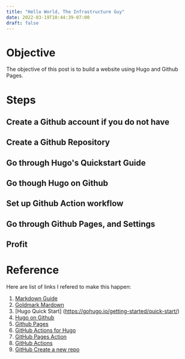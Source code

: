```yaml
---
title: "Hello World, The Infrastructure Guy"
date: 2022-03-19T10:44:39-07:00
draft: false
---
```


# Objective 

The objective of this post is to build a website using Hugo and Github Pages.

# Steps

## Create a Github account if you do not have

## Create a Github Repository 

## Go through Hugo's Quickstart Guide

## Go though Hugo on Github

## Set up Github Action workflow

## Go through Github Pages, and Settings

## Profit

# Reference

Here are list of links I refered to make this happen:

1. [Markdown Guide](https://www.markdownguide.org/)
2. [Goldmark Mardown](https://www.markdownguide.org/tools/hugo/)
3. [Hugo Quick Start] (https://gohugo.io/getting-started/quick-start/)
4. [Hugo on Github](https://gohugo.io/hosting-and-deployment/hosting-on-github/)
5. [Github Pages](https://docs.github.com/en/pages/getting-started-with-github-pages/about-github-pages#user--organization-pages)
6. [GitHub Actions for Hugo](https://github.com/marketplace/actions/hugo-setup)
7. [GitHub Pages Action](https://github.com/marketplace/actions/github-pages-action)
8. [GitHub Actions](https://docs.github.com/en/actions)
9. [GitHub Create a new repo](https://docs.github.com/en/repositories/creating-and-managing-repositories/creating-a-new-repository)